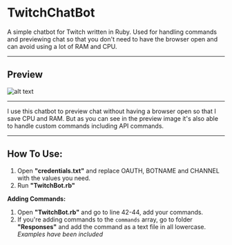 # TwitchChatBot
A simple chatbot for Twitch written in Ruby. Used for handling commands and previewing chat so that you don't need to have the browser open and can avoid using a lot of RAM and CPU.

----

## Preview
![alt text](https://i.imgur.com/VrAybD8.png "Preview of the chat bot")

----

I use this chatbot to preview chat without having a browser open so that I save CPU and RAM.
But as you can see in the preview image it's also able to handle custom commands including API commands.

----

## How To Use:
1. Open **"credentials.txt"** and replace OAUTH, BOTNAME and CHANNEL with the values you need.
2. Run **"TwitchBot.rb"**


**Adding Commands:**
1. Open **"TwitchBot.rb"** and go to line 42-44, add your commands.
2. If you're adding commands to the `commands` array, go to folder **"Responses"** and add the command as a text file in all lowercase. _Examples have been included_ 
